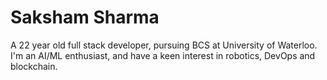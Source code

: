 # Saksham Sharma

A 22 year old full stack developer, pursuing BCS at University of Waterloo. I'm an AI/ML enthusiast, and have a keen interest in robotics, DevOps and blockchain.
